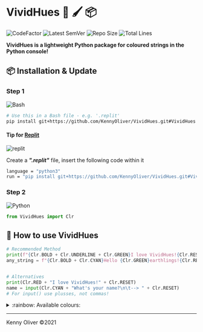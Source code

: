 # VividHues :rainbow: :paintbrush: :package:

![CodeFactor](https://www.codefactor.io/repository/github/KennyOliver/vividHues/badge?style=for-the-badge)
![Latest SemVer](https://img.shields.io/github/v/tag/KennyOliver/vividHues?label=version&sort=semver&style=for-the-badge)
![Repo Size](https://img.shields.io/github/repo-size/KennyOliver/vividHues?style=for-the-badge)
![Total Lines](https://img.shields.io/tokei/lines/github/KennyOliver/vividHues?style=for-the-badge)

<!-- [![repl](https://repl.it/badge/github/KennyOliver/vividHues)](https://repl.it/@KennyOliver/vividHues) -->

**VividHues is a lightweight Python package for coloured strings in the Python console!**


## :package: Installation & Update
### Step 1
![Bash](https://img.shields.io/badge/GNU%20Bash-4EAA25?style=for-the-badge&logo=gnu-bash&logoColor=white)
```bash
# Use this in a Bash file - e.g. '.replit'
pip install git+https://github.com/KennyOliver/VividHues.git#VividHues
```

#### Tip for [Replit](https://replit.com)
![replit](https://img.shields.io/badge/repl%2Eit-667881?style=for-the-badge&logo=repl%2Eit&logoColor=white)

Create a _**".replit"**_ file,
insert the following code within it
```bash
language = "python3"
run = "pip install git+https://github.com/KennyOliver/VividHues.git#VividHues; python main.py"
```

### Step 2
![Python](https://img.shields.io/badge/Python-3776AB?style=for-the-badge&logo=python&logoColor=white)
```python
from VividHues import Clr
```

## :toolbox: How to use VividHues
```python
# Recommended Method
print(f"{Clr.BOLD + Clr.UNDERLINE + Clr.GREEN}I love VividHues!{Clr.RESET}")
any_string = f"{Clr.BOLD + Clr.CYAN}Hello {Clr.GREEN}earthlings!{Clr.RESET}"


# Alternatives
print(Clr.RED + "I love VividHues!" + Clr.RESET)
name = input(Clr.CYAN + "What's your name?\n\t--> " + Clr.RESET)
# For input() use plusses, not commas!
```

<details><summary>:rainbow: Available colours:</summary>

#### _COLOURS_
* RED
* ORANGE
* YELLOW
* LIME
* GREEN
* BLUE
* CYAN
* PURPLE
* PINK
* BLACK
* WHITE

#### _FORMATTING_
* UNDERLINE
* BOLD
* RESET

</details>

---
Kenny Oliver ©2021
